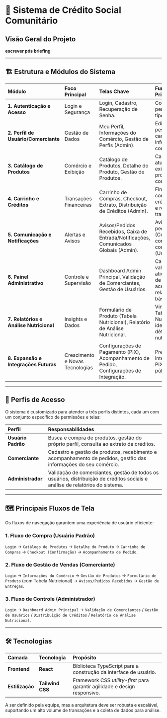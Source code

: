 # 🚀 Sistema de Crédito Social Comunitário

## Visão Geral do Projeto

**escrever pós briefing**

---

## 🏗️ Estrutura e Módulos do Sistema

| Módulo | Foco Principal | Telas Chave | Funcionalidade Principal |
| :--- | :--- | :--- | :--- |
| **1. Autenticação e Acesso** | Login e Segurança | Login, Cadastro, Recuperação de Senha. | Controle de permissões por tipo de usuário. |
| **2. Perfil de Usuário/Comerciante** | Gestão de Dados | Meu Perfil, Informações do Comércio, Gestão de Perfis (Admin). | Edição de dados pessoais e cadastro de informações do comércio. |
| **3. Catálogo de Produtos** | Comércio e Exibição | Catálogo de Produtos, Detalhe do Produto, Gestão de Produtos. | Cadastro, atualização e exibição de produtos para compra. |
| **4. Carrinho e Créditos** | Transações Financeiras | Carrinho de Compras, Checkout, Extrato, Distribuição de Créditos (Admin). | Finalização da compra via créditos internos e registro de transações. |
| **5. Comunicação e Notificações** | Alertas e Avisos | Avisos/Pedidos Recebidos, Caixa de Entrada/Notificações, Comunicados Globais (Admin). | Aviso de novos pedidos (Comerciante) e confirmação de compra (Usuário). |
| **6. Painel Administrativo** | Controle e Supervisão | Dashboard Admin Principal, Validação de Comerciantes, Gestão de Usuários. | Cadastro, validação, ativação/bloqueio de usuários e acesso a relatórios básicos. |
| **7. Relatórios e Análise Nutricional** | Insights e Dados | Formulário de Produto (Tabela Nutricional), Relatório de Análise Nutricional. | Vinculação de Tabela Nutricional e identificação de déficits nutricionais. |
| **8. Expansão e Integrações Futuras** | Crescimento e Novas Tecnologias | Configurações de Pagamento (PIX), Acompanhamento de Pedido, Configurações de Integração. | Preparação para integração com PIX, IA e sistemas públicos. |

---

## 👤 Perfis de Acesso

O sistema é customizado para atender a três perfis distintos, cada um com um conjunto específico de permissões e telas:

| Perfil | Responsabilidades |
| :--- | :--- |
| **Usuário Padrão** | Busca e compra de produtos, gestão do próprio perfil, consulta ao extrato de créditos. |
| **Comerciante** | Cadastro e gestão de produtos, recebimento e acompanhamento de pedidos, gestão das informações do seu comércio. |
| **Administrador** | Validação de comerciantes, gestão de todos os usuários, distribuição de créditos sociais e análise de relatórios do sistema. |

---

## 🗺️ Principais Fluxos de Tela

Os fluxos de navegação garantem uma experiência de usuário eficiente:

### 1. Fluxo de Compra (Usuário Padrão)
`Login` → `Catálogo de Produtos` → `Detalhe do Produto` → `Carrinho de Compras` → `Checkout (Confirmação)` → `Acompanhamento de Pedido`.

### 2. Fluxo de Gestão de Vendas (Comerciante)
`Login` → `Informações do Comércio` → `Gestão de Produtos` → `Formulário de Produto` (com Tabela Nutricional) → `Avisos/Pedidos Recebidos` → `Gestão de Entregas`.

### 3. Fluxo de Controle (Administrador)
`Login` → `Dashboard Admin Principal` → `Validação de Comerciantes` / `Gestão de Usuários` / `Distribuição de Créditos` / `Relatório de Análise Nutricional`.

---

## 🛠️ Tecnologias

| Camada | Tecnologia | Propósito |
| :--- | :--- | :--- |
| **Frontend** | **React** | Biblioteca TypeScript para a construção da interface de usuário. |
| **Estilização** | **Tailwind CSS** | Framework CSS *utility-first* para garantir agilidade e design responsivo. |

A ser definido pela equipe, mas a arquitetura deve ser robusta e escalável, suportando um alto volume de transações e a coleta de dados para análise.


